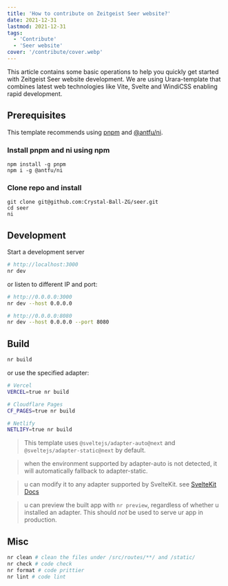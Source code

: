 ```yaml
---
title: 'How to contribute on Zeitgeist Seer website?'
date: 2021-12-31
lastmod: 2021-12-31
tags:
  - 'Contribute'
  - 'Seer website'
cover: '/contribute/cover.webp'
---
```


This article contains some basic operations to help you quickly get started with Zeitgeist Seer website development. We are using Urara-template that combines latest web technologies like Vite, Svelte and WindiCSS enabling rapid development.


## Prerequisites

This template recommends using [pnpm](https://pnpm.io) and [@antfu/ni](https://github.com/antfu/ni).


### Install pnpm and ni using npm
```
npm install -g pnpm
npm i -g @antfu/ni
```

### Clone repo and install
```
git clone git@github.com:Crystal-Ball-ZG/seer.git 
cd seer
ni
```

## Development

Start a development server

```bash
# http://localhost:3000
nr dev
```

or listen to different IP and port:

```bash
# http://0.0.0.0:3000
nr dev --host 0.0.0.0

# http://0.0.0.0:8080
nr dev --host 0.0.0.0 --port 8080
```

## Build

```bash
nr build
```

or use the specified adapter:

```bash
# Vercel
VERCEL=true nr build

# Cloudflare Pages
CF_PAGES=true nr build

# Netlify
NETLIFY=true nr build
```

> This template uses `@sveltejs/adapter-auto@next` and `@sveltejs/adapter-static@next` by default.

> when the environment supported by adapter-auto is not detected, it will automatically fallback to adapter-static.

> u can modify it to any adapter supported by SvelteKit. see [SvelteKit Docs](https://kit.svelte.dev/docs#adapters)

> u can preview the built app with `nr preview`, regardless of
> whether u installed an adapter. This should _not_ be used to serve
> ur app in production.

## Misc

```bash
nr clean # clean the files under /src/routes/**/ and /static/
nr check # code check
nr format # code prittier
nr lint # code lint
```
